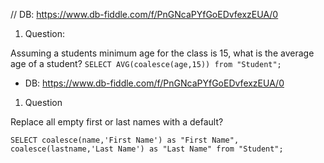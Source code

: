 
// DB: https://www.db-fiddle.com/f/PnGNcaPYfGoEDvfexzEUA/0
1. Question:

 Assuming a students minimum age for the class is 15, what is the average age of a student?
`SELECT AVG(coalesce(age,15)) from "Student";`


* DB: https://www.db-fiddle.com/f/PnGNcaPYfGoEDvfexzEUA/0
1. Question

Replace all empty first or last names with a default?

`SELECT coalesce(name,'First Name') as "First Name", coalesce(lastname,'Last Name') as "Last Name" from "Student";`